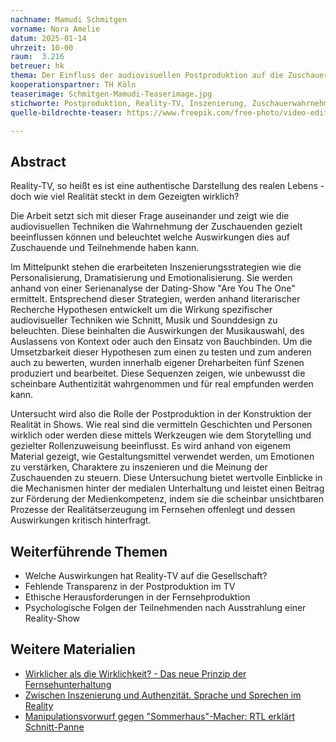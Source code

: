 ```yaml
---
nachname: Mamudi Schmitgen
vorname: Nora Amelie
datum: 2025-01-14
uhrzeit: 10-00
raum:  3.216
betreuer: hk
thema: Der Einfluss der audiovisuellen Postproduktion auf die Zuschauerwahrnehmung im Reality-TV
kooperationspartner: TH Köln
teaserimage: Schmitgen-Mamudi-Teaserimage.jpg
stichworte: Postproduktion, Reality-TV, Inszenierung, Zuschauerwahrnehmung 
quelle-bildrechte-teaser: https://www.freepik.com/free-photo/video-editor-content-creator-filming-tutorial-about-professionally-editing-footage_172749994.htm#fromView=image_search&page=1&position=0&uuid=8254bd0c-da23-4cd1-9f24-f76a58b32988

---
```


## Abstract

Reality-TV, so heißt es ist eine authentische Darstellung des realen Lebens - doch wie viel Realität steckt in dem Gezeigten wirklich? 

Die Arbeit setzt sich mit dieser Frage auseinander und zeigt wie die audiovisuellen Techniken die Wahrnehmung der Zuschauenden gezielt beeinflussen können und beleuchtet welche Auswirkungen dies auf Zuschauende und Teilnehmende haben kann.

Im Mittelpunkt stehen die erarbeiteten Inszenierungsstrategien wie die Personalisierung, Dramatisierung und Emotionalisierung. Sie werden anhand von einer Serienanalyse der Dating-Show "Are You The One" ermittelt. Entsprechend dieser Strategien, werden anhand literarischer Recherche Hypothesen entwickelt um die Wirkung spezifischer audiovisueller Techniken wie Schnitt, Musik und Sounddesign zu beleuchten. Diese beinhalten die Auswirkungen der Musikauswahl, des Auslassens von Kontext oder auch den Einsatz von Bauchbinden. Um die Umsetzbarkeit dieser Hypothesen zum einen zu testen und zum anderen auch zu bewerten, wurden innerhalb eigener Dreharbeiten fünf Szenen produziert und bearbeitet. Diese Sequenzen zeigen, wie unbewusst die scheinbare Authentizität wahrgenommen und für real empfunden werden kann. 

Untersucht wird also die Rolle der Postproduktion in der Konstruktion der Realität in Shows. Wie real sind die vermitteln Geschichten und Personen wirklich oder werden diese mittels Werkzeugen wie dem Storytelling und gezielter Rollenzuweisung beeinflusst. Es wird anhand von eigenem Material gezeigt, wie Gestaltungsmittel verwendet werden, um Emotionen zu verstärken, Charaktere zu inszenieren und die Meinung der Zuschauenden zu steuern. Diese Untersuchung bietet wertvolle Einblicke in die Mechanismen hinter der medialen Unterhaltung und leistet einen Beitrag zur Förderung der Medienkompetenz, indem sie die scheinbar unsichtbaren Prozesse der Realitätserzeugung im Fernsehen offenlegt und dessen Auswirkungen kritisch hinterfragt.


## Weiterführende Themen
- Welche Auswirkungen hat Reality-TV auf die Gesellschaft?
- Fehlende Transparenz in der Postproduktion im TV
- Ethische Herausforderungen in der Fernsehproduktion
- Psychologische Folgen der Teilnehmenden nach Ausstrahlung einer Reality-Show

## Weitere Materialien
- [Wirklicher als die Wirklichkeit? - Das neue Prinzip der Fernsehunterhaltung](https://www.deutsche-digitale-bibliothek.de/item/GD7RYGS5BNU4ITL35U2CHMDYEIQUHRHY)
- [Zwischen Inszenierung und Authenzität. Sprache und Sprechen im Reality](https://api.deutsche-digitale-bibliothek.de/binary/2439dfb3-8dc2-43e5-90fa-53280807df8a.pdf)
- [Manipulationsvorwurf gegen "Sommerhaus"-Macher: RTL erklärt Schnitt-Panne](https://www.abendzeitung-muenchen.de/promis/manipulationsvorwurf-gegen-sommerhaus-macher-rtl-erklaert-schnitt-panne-art-1013083)
